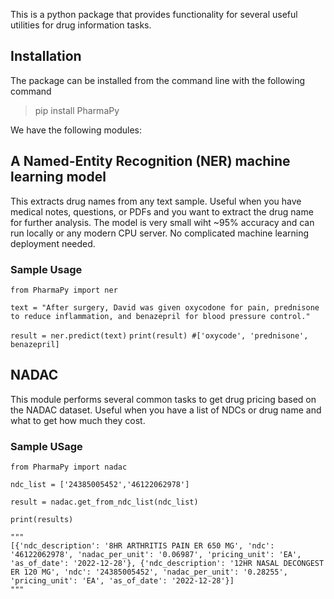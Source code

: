 This is a python package that provides functionality for several useful utilities for drug information tasks. 

## Installation

The package can be installed from the command line with the following command

> pip install PharmaPy

We have the following modules:

## A Named-Entity Recognition (NER) machine learning model 

This extracts drug names from any text sample. Useful when you have medical notes, questions, or PDFs and you want to extract the drug name for further analysis. The model is very small wiht ~95% accuracy and can run locally or any modern CPU server. No complicated machine learning deployment needed.
### Sample Usage

`from PharmaPy import ner`

`text = "After surgery, David was given oxycodone for pain, prednisone to reduce inflammation, and benazepril for blood pressure control."`

`result = ner.predict(text)`
`print(result) #['oxycode', 'prednisone', benazepril]`

## NADAC 
This module performs several common tasks to get drug pricing based on the NADAC dataset. Useful when you have a list of NDCs or drug name and what to get how much they cost. 

### Sample USage 

`from PharmaPy import nadac`

`ndc_list = ['24385005452','46122062978']`

`result = nadac.get_from_ndc_list(ndc_list)`

`print(results)`

```
"""
[{'ndc_description': '8HR ARTHRITIS PAIN ER 650 MG', 'ndc': '46122062978', 'nadac_per_unit': '0.06987', 'pricing_unit': 'EA', 'as_of_date': '2022-12-28'}, {'ndc_description': '12HR NASAL DECONGEST ER 120 MG', 'ndc': '24385005452', 'nadac_per_unit': '0.28255', 'pricing_unit': 'EA', 'as_of_date': '2022-12-28'}]
"""
```








